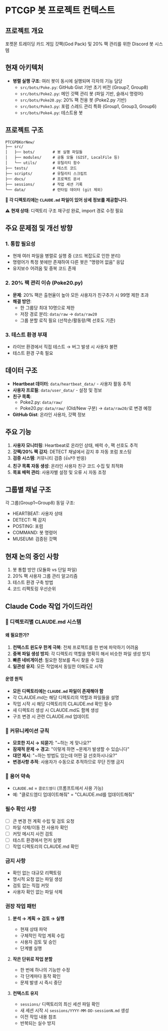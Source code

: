 # PTCGP 봇 프로젝트 컨텍스트

## 프로젝트 개요
포켓몬 트레이딩 카드 게임 갓팩(God Pack) 및 20% 팩 관리를 위한 Discord 봇 시스템

## 현재 아키텍처
- **병렬 실행 구조**: 여러 봇이 동시에 실행되며 각자의 기능 담당
  - `src/bots/Poke.py`: GitHub Gist 기반 초기 버전 (Group7, Group8)
  - `src/bots/Poke2.py`: 메인 갓팩 관리 봇 (파일 기반, 슬래시 명령어)
  - `src/bots/Poke20.py`: 20% 팩 전용 봇 (Poke2.py 기반)
  - `src/bots/Poke3.py`: 포럼 스레드 관리 특화 (Group1, Group3, Group6)
  - `src/bots/Poke4.py`: 테스트용 봇

## 프로젝트 구조
```
PTCGPBKorNew/
├── src/
│   ├── bots/        # 봇 실행 파일들
│   ├── modules/     # 공통 모듈 (GIST, LocalFile 등)
│   └── utils/       # 유틸리티 함수
├── tests/           # 테스트 코드
├── scripts/         # 유틸리티 스크립트
├── docs/            # 프로젝트 문서
├── sessions/        # 작업 세션 기록
└── data/            # 런타임 데이터 (git 제외)
```

**📌 각 디렉토리에는 `CLAUDE.md` 파일이 있어 상세 정보를 제공합니다.**

⚠️ **현재 상태**: 디렉토리 구조 재구성 완료, import 경로 수정 필요

## 주요 문제점 및 개선 방향

### 1. 통합 필요성
- 현재 여러 파일을 병렬로 실행 중 (코드 복잡도로 인한 분리)
- 명령어가 특정 봇에만 존재하여 다른 봇은 "명령어 없음" 응답
- 유지보수 어려움 및 중복 코드 존재

### 2. 20% 팩 관리 이슈 (Poke20.py)
- **문제**: 20% 팩은 출현율이 높아 모든 사용자가 친구추가 시 99명 제한 초과
- **해결 방안**:
  - 한 그룹당 최대 10명으로 제한
  - 저장 경로 분리: `data/raw` → `data/raw20`
  - 그룹 분할 로직 필요 (선착순/활동량/팩 선호도 기준)

### 3. 테스트 환경 부재
- 라이브 환경에서 직접 테스트 → 버그 발생 시 사용자 불편
- 테스트 환경 구축 필요

## 데이터 구조
- **Heartbeat 데이터**: `data/heartbeat_data/` - 사용자 활동 추적
- **사용자 프로필**: `data/user_data/` - 설정 및 정보
- **친구 목록**: 
  - Poke2.py: `data/raw/`
  - Poke20.py: `data/raw/` (Old/New 구분) → `data/raw20/`로 변경 예정
- **GitHub Gist**: 온라인 사용자, 갓팩 정보

## 주요 기능
1. **사용자 모니터링**: Heartbeat로 온라인 상태, 배럭 수, 팩 선호도 추적
2. **갓팩/20% 팩 감지**: DETECT 채널에서 감지 후 자동 포럼 포스팅
3. **검증 시스템**: 커뮤니티 검증 (👍/👎 반응)
4. **친구 목록 자동 생성**: 온라인 사용자 친구 코드 수집 및 최적화
5. **목표 배럭 관리**: 사용자별 설정 및 오류 시 자동 조정

## 그룹별 채널 구조
각 그룹(Group1~Group8) 동일 구조:
- HEARTBEAT: 사용자 상태
- DETECT: 팩 감지
- POSTING: 포럼
- COMMAND: 봇 명령어
- MUSEUM: 검증된 갓팩

## 현재 논의 중인 사항
1. 봇 통합 방안 (모듈화 vs 단일 파일)
2. 20% 팩 사용자 그룹 관리 알고리즘
3. 테스트 환경 구축 방법
4. 코드 리팩토링 우선순위

## Claude Code 작업 가이드라인

### 📁 디렉토리별 CLAUDE.md 시스템

#### 왜 필요한가?
1. **컨텍스트 윈도우 한계 극복**: 전체 프로젝트를 한 번에 파악하기 어려움
2. **중복 파일 생성 방지**: 각 디렉토리 역할을 명확히 해서 비슷한 파일 생성 방지
3. **빠른 네비게이션**: 필요한 정보를 즉시 찾을 수 있음
4. **일관성 유지**: 모든 작업에서 동일한 이해도로 시작

#### 운영 원칙
- **모든 디렉토리에는 `CLAUDE.md` 파일이 존재해야 함**
- 각 CLAUDE.md는 해당 디렉토리의 역할과 파일들을 설명
- 작업 시작 시 해당 디렉토리의 CLAUDE.md 확인 필수
- 새 디렉토리 생성 시 CLAUDE.md도 함께 생성
- 구조 변경 시 관련 CLAUDE.md 업데이트

### 💬 커뮤니케이션 규칙
- **모호한 지시 → 되묻기**: "~하는 게 맞나요?"
- **잠재적 문제 → 경고**: "이렇게 하면 ~문제가 발생할 수 있습니다"
- **대안 제시**: "~하는 방법도 있는데 어떤 걸 선호하시나요?"
- **변경사항 추적**: 사용자가 수동으로 추적하므로 무단 진행 금지

### 📝 용어 약속
- `CLAUDE.md` = `클로드엠디` (프롬프트에서 사용 가능)
- 예: "클로드엠디 업데이트해줘" = "CLAUDE.md를 업데이트해줘"

### 필수 확인 사항
- [ ] 큰 변경 전 계획 수립 및 검토 요청
- [ ] 파일 삭제/이동 전 사용자 확인
- [ ] 커밋 메시지 사전 검토
- [ ] 테스트 환경에서 먼저 실행
- [ ] 작업 디렉토리의 CLAUDE.md 확인

### 금지 사항
- 확인 없는 대규모 리팩토링
- 명시적 요청 없는 파일 생성
- 검토 없는 직접 커밋
- 사용자 확인 없는 파일 삭제

### 권장 작업 패턴
1. **분석 → 계획 → 검토 → 실행**
   - 현재 상태 파악
   - 구체적인 작업 계획 수립
   - 사용자 검토 및 승인
   - 단계별 실행

2. **작은 단위로 작업 분할**
   - 한 번에 하나의 기능만 수정
   - 각 단계마다 동작 확인
   - 문제 발생 시 즉시 중단

3. **컨텍스트 유지**
   - `sessions/` 디렉토리의 최신 세션 파일 확인
   - 새 세션 시작 시 `sessions/YYYY-MM-DD-sessionN.md` 생성
   - 이전 작업 내용 참조
   - 반복되는 실수 방지